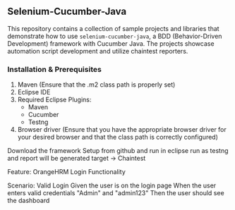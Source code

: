 ## Selenium-Cucumber-Java

This repository contains a collection of sample projects and libraries that demonstrate how to use `selenium-cucumber-java`, a BDD (Behavior-Driven Development) framework with Cucumber  Java. The projects showcase automation script development and utilize chaintest reporters. 

### Installation & Prerequisites

1. Maven (Ensure that the .m2 class path is properly set)
2. Eclipse IDE
3. Required Eclipse Plugins:
   - Maven
   - Cucumber
   - Testng
4. Browser driver (Ensure that you have the appropriate browser driver for your desired browser and that the class path is correctly configured)

Download the framework Setup from github and run in eclipse run as testng and report will be generated target -> Chaintest

Feature: OrangeHRM Login Functionality

  Scenario: Valid Login
    Given the user is on the login page
    When the user enters valid credentials "Admin" and "admin123"
    Then the user should see the dashboard

